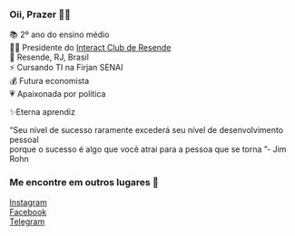 ### Oii, Prazer 👋🏼

📚 2º ano do ensino médio   
🤝🏽 Presidente do [Interact Club de Resende](https://www.instagram.com/interact.resende/)  
📍  Resende, RJ, Brasil    
⚡ Cursando TI na Firjan SENAI  
💰 Futura economista  
💗 Apaixonada por política  

✨Eterna aprendiz  

“Seu nível de sucesso raramente excederá seu nível de desenvolvimento pessoal  
porque o sucesso é algo que você atrai para a pessoa que se torna ”- Jim Rohn

### Me encontre em outros lugares 🔎   

[Instagram](https://www.instagram.com/anandamaced0/)  
[Facebook](https://www.facebook.com/ananda.macedo.0407)  
[Telegram](https://t.me/Ananda_Macedo)  
